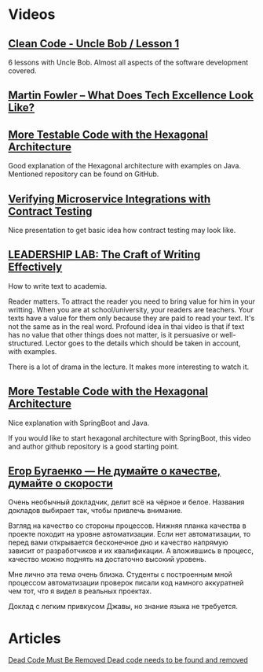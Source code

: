 # Videos

## [Clean Code - Uncle Bob / Lesson 1](https://www.youtube.com/watch?v=7EmboKQH8lM)
6 lessons with Uncle Bob. Almost all aspects of the software development covered.

## [Martin Fowler – What Does Tech Excellence Look Like? ](https://www.youtube.com/watch?v=Avs70dZ3Vlk)

## [More Testable Code with the Hexagonal Architecture](https://www.youtube.com/watch?v=ujb_O6myknY)
Good explanation of the Hexagonal architecture with examples on Java. Mentioned repository can be found on GitHub.   

## [Verifying Microservice Integrations with Contract Testing](https://www.youtube.com/watch?v=-6x6XBDf9sQ)
Nice presentation to get basic idea how contract testing may look like.

## [LEADERSHIP LAB: The Craft of Writing Effectively](https://www.youtube.com/watch?v=vtIzMaLkCaM)
How to write text to academia.

Reader matters. To attract the reader you need to bring value for him in your writting.
When you are at school/university, your readers are teachers. 
Your texts have a value for them only because they are paid to read your text. 
It's not the same as in the real word. 
Profound idea in thai video is that if text has no value that other things does not matter, is it persuasive or well-structured.
Lector goes to the details which should be taken in account, with examples.

There is a lot of drama in the lecture. It makes more interesting to watch it.

## [More Testable Code with the Hexagonal Architecture](https://www.youtube.com/watch?v=ujb_O6myknY)
Nice explanation with SpringBoot and Java.

If you would like to start hexagonal architecture with SpringBoot,
this video and author github repository is a good starting point.


## [Егор Бугаенко — Не думайте о качестве, думайте о скорости](https://www.youtube.com/watch?v=jFSSV1pdZTw)
Очень необычный докладчик, делит всё на чёрное и белое. Названия докладов выбирает так, чтобы привлечь внимание.

Взгляд на качество со стороны процессов. Нижняя планка качества в проекте походит на уровне автоматизации.
Если нет автоматизации, то перед вами открывается бесконечное дно 
и качество напрямую зависит от разработчиков и их квалификации.
А вложившись в процесс, качество можно поднять на достаточно высокий уровень.

Мне лично эта тема очень близка. 
Студенты с построенным мной процессом автоматизации проверок писали код намного аккуратней чем тот,
что я видел в реальных проектах.

Доклад с легким привкусом Джавы, но знание языка не требуется.


# Articles
[Dead Code Must Be Removed Dead code needs to be found and removed](https://www.infoq.com/news/2017/02/dead-code/)